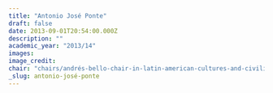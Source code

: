 ```yaml
---
title: "Antonio José Ponte"
draft: false
date: 2013-09-01T20:54:00.000Z
description: ""
academic_year: "2013/14"
images:
image_credit:
chair: "chairs/andrés-bello-chair-in-latin-american-cultures-and-civilizations.md"
_slug: antonio-josé-ponte
---
```


